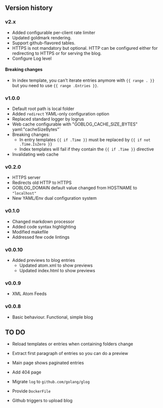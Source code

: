 ## Version history

### v2.x

* Added configurable per-client rate limiter
* Updated goldmark rendering.
* Support github-flavored tables.
* HTTPS is not mandatory but optional. HTTP can be configured
  either for redirecting to HTTPS or for serving the blog.
* Configure Log level

#### Breaking changes

* In index template, you can't iterate entries anymore with
  `{{ range . }}` but you need to use `{{ range .Entries }}`.

### v1.0.0

* Default root path is local folder
* Added `redirect` YAML-only configuration option
* Replaced standard logger by logrus
* Web cache configurable with "GOBLOG_CACHE_SIZE_BYTES" yaml:"cacheSizeBytes"`
* Breaking changes:
  * In entry templates `{{ if .Time }}` must be replaced by `{{ if not .Time.IsZero }}`
  * Index templates will fail if they contain the `{{ if .Time }}` directive
* Invalidating web cache

### v0.2.0

* HTTPS server
* Redirects old HTTP to HTTPS
* GOBLOG_DOMAIN default value changed from HOSTNAME to `"localhost"`
* New YAML/Env dual configuration system

### v0.1.0

* Changed markdown processor
* Added code syntax highlighting
* Modified makefile
* Addressed few code lintings

### v0.0.10

* Added previews to blog entries
    - Updated atom.xml to show previews
    - Updated index.html to show previews

### v0.0.9

* XML Atom Feeds

### v0.0.8

* Basic behaviour. Functional, simple blog

## TO DO

* Reload templates or entries when containing folders change

* Extract first paragraph of entries so you can do a preview

* Main page shows paginated entries

* Add 404 page

* Migrate `log` to `github.com/golang/glog`

* Provide `DockerFile`

* Github triggers to upload blog
